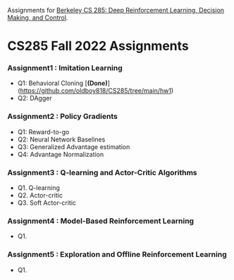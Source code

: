 Assignments for [Berkeley CS 285: Deep Reinforcement Learning, Decision Making, and Control](http://rail.eecs.berkeley.edu/deeprlcourse/).

# CS285 Fall 2022 Assignments

### Assignment1 : Imitation Learning
* Q1: Behavioral Cloning [__(Done)__] (https://github.com/oldboy818/CS285/tree/main/hw1)
* Q2: DAgger

### Assignment2 : Policy Gradients
* Q1: Reward-to-go
* Q2: Neural Network Baselines
* Q3: Generalized Advantage estimation
* Q4: Advantage Normalization

### Assignment3 : Q-learning and Actor-Critic Algorithms
* Q1. Q-learning
* Q2. Actor-critic
* Q3. Soft Actor-critic

### Assignment4 : Model-Based Reinforcement Learning
* Q1.

### Assignment5 : Exploration and Offline Reinforcement Learning
* Q1. 
